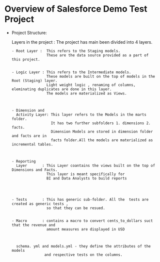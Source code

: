 # Overview of Salesforce Demo Test Project

- Project Structure:


	Layers in the project : The project has main been divided into 4 layers.
	
	
	  - Root Layer :  This refers to the Staging models. 
	                  These are the data source provided as a part of this project.
	  
	  
	  - Logic Layer : This refers to the Intermediate models. 
					  These models are built on the top of models in the Root (Staging) layer.
	                  Light weight logic , renaming of columns, eleminating duplicates are done in this layer. 
					  The models are materialized as Views.
					  
					  
					  
      - Dimension and
	    Activity Layer: This layer refers to the Models in the marts folder. 
		                It has two further subfolders 1. dimensions 2. facts.
					    Dimension Models are stored in dimension folder and facts are in 
					    facts folder.All the models are materialized as incremental tables.
					  
					  
					  
	  - Reporting
	    Layer		: This Layer coantains the views built on the top of Dimensions and Facts. 
		              This layer is meant specifically for 
					  BI and Data Analysts to build reports 
					  
					  
					  
					  
	  - Tests       : This has generic sub-folder. All the  tests are created as generic tests , 
	                  so that they can be resued.
	  
	  
	  - Macro       : contains a macro to convert cents_to_dollars suct that the revenue and 
	                  amount measures are displayed in USD
	  
	  
	  
		schema. yml and models.yml - they define the attributes of the models 
		             and respective tests on the columns.
		
		
			